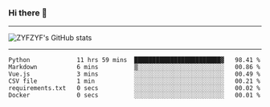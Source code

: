 ### Hi there 👋

-------

<!--

- 🔭 I’m currently working on ...
- 🌱 I’m currently learning Rust
- 👯 I’m looking to collaborate on ...
- 🤔 I’m looking for help with ...
- 💬 Ask me about ...
- 📫 How to reach me: ...
- 😄 Pronouns: ...
- ⚡ Fun fact: ...

-------
-->

![ZYFZYF's GitHub stats](https://github-readme-stats.vercel.app/api?username=ZYFZYF)


-------

<!--START_SECTION:waka-->

```text
Python             11 hrs 59 mins  ████████████████████████▓   98.41 %
Markdown           6 mins          ▒░░░░░░░░░░░░░░░░░░░░░░░░   00.86 %
Vue.js             3 mins          ░░░░░░░░░░░░░░░░░░░░░░░░░   00.49 %
CSV file           1 min           ░░░░░░░░░░░░░░░░░░░░░░░░░   00.21 %
requirements.txt   0 secs          ░░░░░░░░░░░░░░░░░░░░░░░░░   00.02 %
Docker             0 secs          ░░░░░░░░░░░░░░░░░░░░░░░░░   00.01 %
```

<!--END_SECTION:waka-->


